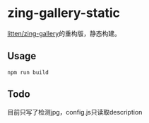# zing-gallery-static

[litten/zing-gallery](https://github.com/litten/zing-gallery)的重构版，静态构建。

## Usage

`npm run build`

## Todo

目前只写了检测jpg，config.js只读取description